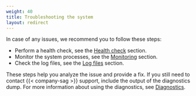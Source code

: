 ```yaml
---
weight: 40
title: Troubleshooting the system
layout: redirect
---
```


In case of any issues, we recommend you to follow these steps:

* Perform a health check, see the [Health check](/edge/operating-edge/#health-check) section.
* Monitor the system processes, see the [Monitoring](/edge/operating-edge/#monitoring) section.
* Check the log files, see the [Log files](/edge/operating-edge/#logs-files) section.

These steps help you analyze the issue and provide a fix. If you still need to contact {{< company-sag >}} support, include the output of the diagnostics dump. For more information about using the diagnostics, see [Diagnostics](#diagnostics).
